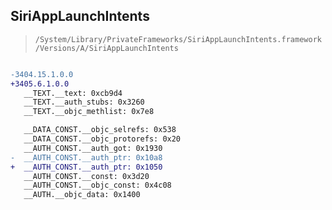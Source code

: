 ## SiriAppLaunchIntents

> `/System/Library/PrivateFrameworks/SiriAppLaunchIntents.framework/Versions/A/SiriAppLaunchIntents`

```diff

-3404.15.1.0.0
+3405.6.1.0.0
   __TEXT.__text: 0xcb9d4
   __TEXT.__auth_stubs: 0x3260
   __TEXT.__objc_methlist: 0x7e8

   __DATA_CONST.__objc_selrefs: 0x538
   __DATA_CONST.__objc_protorefs: 0x20
   __AUTH_CONST.__auth_got: 0x1930
-  __AUTH_CONST.__auth_ptr: 0x10a8
+  __AUTH_CONST.__auth_ptr: 0x1050
   __AUTH_CONST.__const: 0x3d20
   __AUTH_CONST.__objc_const: 0x4c08
   __AUTH.__objc_data: 0x1400

```
